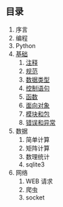 ## 目录 ##

1. 序言
2. 编程
3. Python
4. [基础](base/README.md)
	1. [注释](base/comment.md)
	2. [规范](base/style.md)
	3. [数据类型](base/datatype.md)
	4. [控制语句](base/flow.md)
	5. [函数](base/function.md)
	6. [面向对象](base/object.md)
	7. [模块和包](base/package.md)
	8. [错误和异常](base/error.md)
5. 数据
	1. 简单计算
	2. 矩阵计算
	3. 数理统计
	4. sqlite3
6. 网络
	1. WEB 请求
	2. 爬虫
	3. socket
